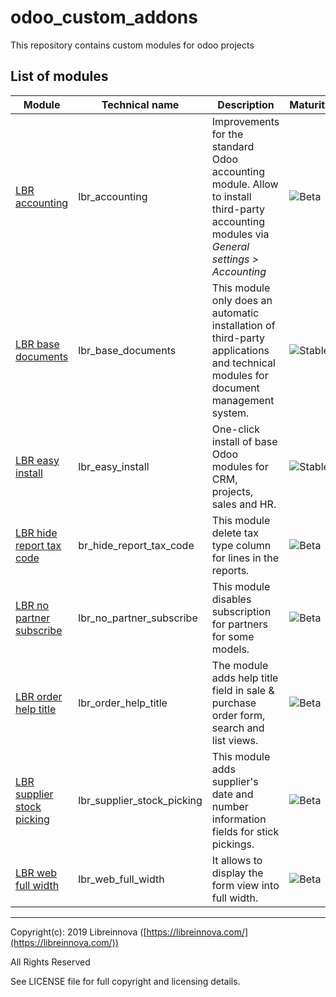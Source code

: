 # odoo_custom_addons
This repository contains custom modules for odoo projects

## List of modules

Module | Technical name | Description | Maturity
------ | -------------- | ----------- | --------
[LBR accounting](https://github.com/libreinnova/odoo_custom_addons/tree/12.0/lbr_accounting) | lbr_accounting | Improvements for the standard Odoo accounting module. Allow to install third-party accounting modules via *General settings > Accounting*  | ![Beta](https://img.shields.io/badge/Beta-green.png)
[LBR base documents](https://github.com/libreinnova/odoo_custom_addons/tree/12.0/lbr_base_documents) | lbr_base_documents | This module only does an automatic installation of third-party applications and technical modules for document management system.  | ![Stable](https://img.shields.io/badge/Stable-brightgreen.png)
[LBR easy install](https://github.com/libreinnova/odoo_custom_addons/tree/12.0/lbr_easy_install) | lbr_easy_install | One-click install of base Odoo modules for CRM, projects, sales and HR.  | ![Stable](https://img.shields.io/badge/Stable-brightgreen.png)
[LBR hide report tax code](https://github.com/libreinnova/odoo_custom_addons/tree/12.0/br_hide_report_tax_code) | br_hide_report_tax_code | This module delete tax type column for lines in the reports. | ![Beta](https://img.shields.io/badge/Beta-green.png)
[LBR no partner subscribe](https://github.com/libreinnova/odoo_custom_addons/tree/12.0/lbr_no_partner_subscribe) | lbr_no_partner_subscribe | This module disables subscription for partners for some models.  | ![Beta](https://img.shields.io/badge/Beta-green.png)
[LBR order help title](https://github.com/libreinnova/odoo_custom_addons/tree/12.0/lbr_order_help_title) | lbr_order_help_title | The module adds help title field in sale & purchase order form, search and list views. | ![Beta](https://img.shields.io/badge/Beta-green.png)
[LBR supplier stock picking](https://github.com/libreinnova/odoo_custom_addons/tree/12.0/lbr_supplier_stock_picking) | lbr_supplier_stock_picking | This module adds supplier's date and number information fields for stick pickings. | ![Beta](https://img.shields.io/badge/Beta-green.png)
[LBR web full width](https://github.com/libreinnova/odoo_custom_addons/tree/12.0/lbr_web_full_width) | lbr_web_full_width | It allows to display the form view into full width. | ![Beta](https://img.shields.io/badge/Beta-green.png)

-------------

Copyright(c): 2019 Libreinnova ([https://libreinnova.com/](https://libreinnova.com/))

All Rights Reserved

See LICENSE file for full copyright and licensing details.
